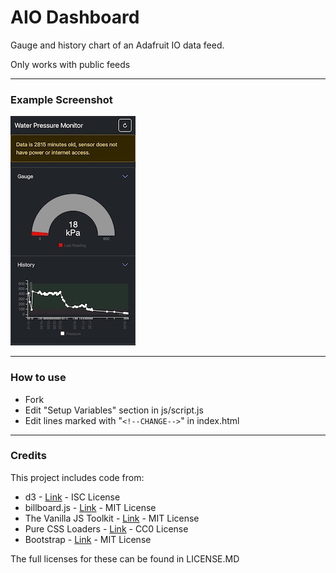# AIO Dashboard

Gauge and history chart of an Adafruit IO data feed.

Only works with public feeds

---

### Example Screenshot

![screenshot](/screenshot.jpg)

---

### How to use

* Fork
* Edit "Setup Variables" section in js/script.js
* Edit lines marked with "`<!--CHANGE-->`" in index.html
---

### Credits
This project includes code from:
* d3 - [Link](https://github.com/d3/d3) - ISC License
* billboard.js - [Link](https://github.com/naver/billboard.js) - MIT License
* The Vanilla JS Toolkit - [Link](https://vanillajstoolkit.com/) - MIT License
* Pure CSS Loaders - [Link](https://github.com/loadingio/css-spinner) - CC0 License
* Bootstrap - [Link](https://github.com/twbs/bootstrap) - MIT License

The full licenses for these can be found in LICENSE.MD
